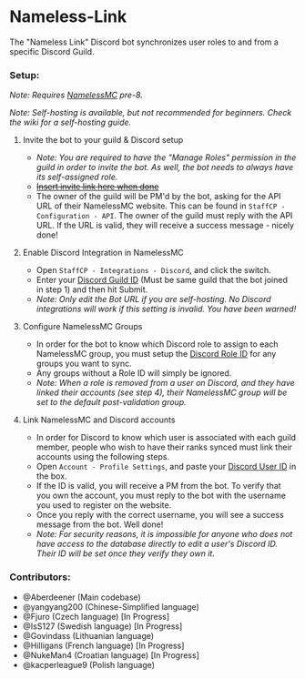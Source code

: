 # Nameless-Link

The "Nameless Link" Discord bot synchronizes user roles to and from a specific Discord Guild.

### Setup:

*Note: Requires [NamelessMC](https://github.com/NamelessMC/Nameless/tree/v2) pre-8.*

*Note: Self-hosting is available, but not recommended for beginners. Check the wiki for a self-hosting guide.*

1. Invite the bot to your guild & Discord setup
    * *Note: You are required to have the "Manage Roles" permission in the guild in order to invite the bot. As well, the bot needs to always have its self-assigned role.*
    * ~~[Insert invite link here when done]()~~
    * The owner of the guild will be PM'd by the bot, asking for the API URL of their NamelessMC website. This can be found in `StaffCP - Configuration - API`. The owner of the guild must reply with the API URL. If the URL is valid, they will receive a success message - nicely done!
 
2. Enable Discord Integration in NamelessMC
    * Open `StaffCP - Integrations - Discord`, and click the switch. 
    * Enter your [Discord Guild ID](https://support.discord.com/hc/en-us/articles/206346498-Where-can-I-find-my-User-Server-Message-ID-) (Must be same guild that the bot joined in step 1) and then hit Submit.
    * *Note: Only edit the Bot URL if you are self-hosting. No Discord integrations will work if this setting is invalid. You have been warned!*
 
3. Configure NamelessMC Groups
    * In order for the bot to know which Discord role to assign to each NamelessMC group, you must setup the [Discord Role ID](https://discordhelp.net/role-id) for any groups you want to sync.
    * Any groups without a Role ID will simply be ignored.
    * *Note: When a role is removed from a user on Discord, and they have linked their accounts (see step 4), their NamelessMC group will be set to the default post-validation group.*

4. Link NamelessMC and Discord accounts
    * In order for Discord to know which user is associated with each guild member, people who wish to have their ranks synced must link their accounts using the following steps.
    * Open `Account - Profile Settings`, and paste your [Discord User ID](https://support.discord.com/hc/en-us/articles/206346498-Where-can-I-find-my-User-Server-Message-ID-) in the box.
    * If the ID is valid, you will receive a PM from the bot. To verify that you own the account, you must reply to the bot with the username you used to register on the website.
    * Once you reply with the correct username, you will see a success message from the bot. Well done!
    * *Note: For security reasons, it is impossible for anyone who does not have access to the database directly to edit a user's Discord ID. Their ID will be set once they verify they own it.*

### Contributors:
* @Aberdeener (Main codebase)
* @yangyang200 (Chinese-Simplified language)
* @Fjuro (Czech language) [In Progress]
* @IsS127 (Swedish language) [In Progress]
* @Govindass (Lithuanian language)
* @Hilligans (French language) [In Progress]
* @NukeMan4 (Croatian language) [In Progress]
* @kacperleague9 (Polish language)